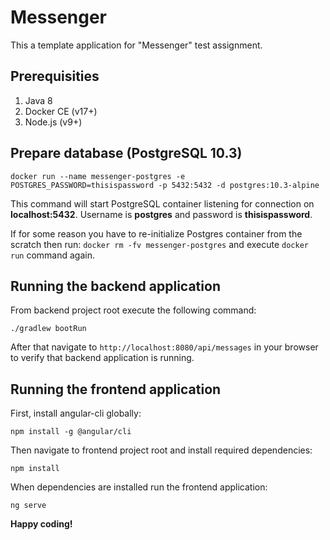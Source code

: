 # Messenger

This a template application for "Messenger" test assignment.

## Prerequisities

1. Java 8
1. Docker CE (v17+)
1. Node.js (v9+)

## Prepare database (PostgreSQL 10.3)

```
docker run --name messenger-postgres -e POSTGRES_PASSWORD=thisispassword -p 5432:5432 -d postgres:10.3-alpine
```
This command will start PostgreSQL container listening for connection on **localhost:5432**.
Username is **postgres** and password is **thisispassword**.

If for some reason you have to re-initialize Postgres container from the scratch then run:
`docker rm -fv messenger-postgres` and execute `docker run` command again.


## Running the backend application

From backend project root execute the following command:
```
./gradlew bootRun
```
After that navigate to `http://localhost:8080/api/messages` in your browser
to verify that backend application is running.

## Running the frontend application

First, install angular-cli globally:
```
npm install -g @angular/cli
``` 

Then navigate to frontend project root and install required dependencies:
```
npm install
```

When dependencies are installed run the frontend application:
```
ng serve
```


**Happy coding!**